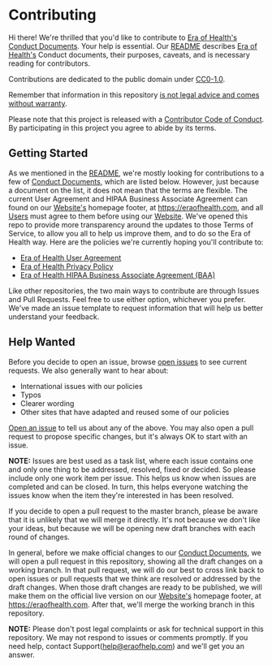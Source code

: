 # Contributing

Hi there! We're thrilled that you'd like to contribute to [Era of Health's](terminology.md#era-of-health) [Conduct Documents](terminology.md#conduct-documents). Your help is essential. Our [README](README.md) describes [Era of Health's](terminology.md#era-of-health) Conduct documents, their purposes, caveats, and is necessary reading for contributors.

Contributions are dedicated to the public domain under [CC0-1.0](LICENSE.md).

Remember that information in this repository [is not legal advice and comes without warranty](README.md#disclaimer).

Please note that this project is released with a [Contributor Code of Conduct](https://www.contributor-covenant.org/version/1/4/code-of-conduct). By participating in this project you agree to abide by its terms.

## Getting Started

As we mentioned in the [README](README.md), we're mostly looking for contributions to a few of [Conduct Documents](terminology.md#conduct-documents), which are listed below. However, just because a document on the list, it does not mean that the terms are flexible. The current User Agreement and HIPAA Business Associate Agreement can found on our [Website's](terminology.md#website) homepage footer, at https://eraofhealth.com, and all [Users](terminology.md#users) must agree to them before using our [Website](terminology.md#website). We've opened this repo to provide more transparency around the updates to those Terms of Service, to allow you all to help us improve them, and to do so the Era of Health way. Here are the policies we're currently hoping you'll contribute to:

* [Era of Health User Agreement](https://eraofhealth.com/user-agreement)
* [Era of Health Privacy Policy](https://eraofhealth.com/privacy-policy)
* [Era of Health HIPAA Business Associate Agreement (BAA)](https://eraofhealth.com/HIPPA-BAA)

Like other repositories, the two main ways to contribute are through Issues and Pull Requests. Feel free to use either option, whichever you prefer. We've made an issue template to request information that will help us better understand your feedback.

## Help Wanted

Before you decide to open an issue, browse [open issues](https://github.com/eraofhealth/conduct/issues) to see current requests. We also generally want to hear about:

* International issues with our policies
* Typos
* Clearer wording
* Other sites that have adapted and reused some of our policies

[Open an issue](https://github.com/eraofhealth/conduct/issues/new) to tell us about any of the above. You may also open a pull request to propose specific changes, but it's always OK to start with an issue.

**NOTE:** Issues are best used as a task list, where each issue contains one and only one thing to be addressed, resolved, fixed or decided. So please include only one work item per issue. This helps us know when issues are completed and can be closed. In turn, this helps everyone watching the issues know when the item they're interested in has been resolved.

If you decide to open a pull request to the master branch, please be aware that it is unlikely that we will merge it directly. It's not because we don't like your ideas, but because we will be opening new draft branches with each round of changes.

In general, before we make official changes to our [Conduct Documents](terminology.md#conduct-documents), we will open a pull request in this repository, showing all the draft changes on a working branch. In that pull request, we will do our best to cross link back to open issues or pull requests that we think are resolved or addressed by the draft changes. When those draft changes are ready to be published, we will make them on the official live version on our [Website's](terminology.md#website) homepage footer, at https://eraofhealth.com. After that, we'll merge the working branch in this repository.

**NOTE:** Please don't post legal complaints or ask for technical support in this repository. We may not respond to issues or comments promptly. If you need help, contact Support(help@eraofhelp.com) and we'll get you an answer.
